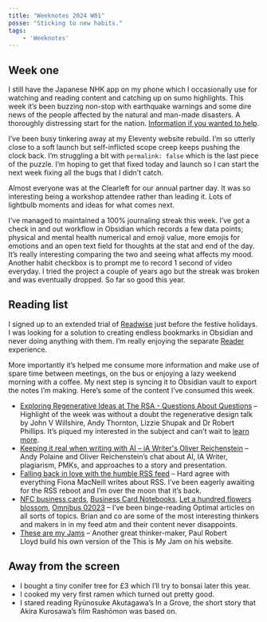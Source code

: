 ```yaml
---
title: "Weeknotes 2024 W01"
posse: "Sticking to new habits."
tags:
    - 'Weeknotes'
---
```


## Week one

I still have the Japanese NHK app on my phone which I occasionally use for watching and reading content and catching up on sumo highlights. This week it’s been buzzing non-stop with earthquake warnings and some dire news of the people affected by the natural and man-made disasters. A thoroughly distressing start for the nation. [Information if you wanted to help](https://www.tokyoweekender.com/japan-life/news-and-opinion/where-to-donate-to-help-victims-of-japans-2024-noto-peninsula-earthquake/).

I’ve been busy tinkering away at my Eleventy website rebuild. I’m so utterly close to a soft launch but self-inflicted scope creep keeps pushing the clock back. I’m struggling a bit with `permalink: false` which is the last piece of the puzzle. I’m hoping to get that fixed today and launch so I can start the next week fixing all the bugs that I didn’t catch.

Almost everyone was at the Clearleft for our annual partner day. It was so interesting being a workshop attendee rather than leading it. Lots of lightbulb moments and ideas for what comes next.

I’ve managed to maintained a 100% journaling streak this week. I’ve got a check in and out workflow in Obsidian which records a few data points; physical and mental health numerical and emoji value, more emojis for emotions and an open text field for thoughts at the stat and end of the day. It’s really interesting comparing the two and seeing what affects my mood. Another habit checkbox is to prompt me to record 1 second of video everyday. I tried the project a couple of years ago but the streak was broken and was eventually dropped. So far so good this year.

## Reading list

I signed up to an extended trial of [Readwise](readwise.io) just before the festive holidays. I was looking for a solution to creating endless bookmarks in Obsidian and never doing anything with them. I’m really enjoying the separate [Reader](https://readwise.io/read) experience.

More importantly it’s helped me consume more information and make use of spare time between meetings, on the bus or enjoying a lazy weekend morning with a coffee. My next step is syncing it to Obsidian vault to export the notes I’m making. Here’s some of the content I’ve consumed this week.

- [Exploring Regenerative Ideas at The RSA - Questions About Questions](https://www.youtube.com/watch?v=nwpocm76sXM) –  Highlight of the week was without a doubt the regenerative design talk by John V Willshire, Andy Thornton, Lizzie Shupak and Dr Robert Phillips. It’s piqued my interested in the subject and can’t wait to [learn more](https://buttondown.email/stepscollective).
- [Keeping it real when writing with AI – iA Writer's Oliver Reichenstein](https://www.youtube.com/watch?v=VSPm-AysHYs) – Andy Polaine and Oliver Reichenstein’s chat about AI, IA Writer, plagiarism, PMKs, and approaches to a story and presentation.
- [Falling back in love with the humble RSS feed](https://www.fionamacneill.co.uk/post/2023/12/humble-rss-feed/) – Hard agree with everything Fiona MacNeill writes about RSS. I’ve been eagerly awaiting for the RSS reboot and I’m over the moon that it’s back.
- [NFC business cards](https://optional.is/required/2023/09/20/nfc-business-cards/), [Business Card Notebooks](https://optional.is/required/2023/05/03/business-card-notebooks/), [Let a hundred flowers blossom](https://optional.is/required/2023/02/08/let-a-hundred-flowers-blossom/), [Omnibus 02023](https://optional.is/required/2024/01/01/omnibus-02023/) – I’ve been binge-reading Optimal articles on all sorts of topics. Brian and co are some of the most interesting thinkers and makers in in my feed atm and their content never disappoints.
- [These are my Jams](https://paulrobertlloyd.com/2024/005/a1/jams/) – Another great thinker-maker, Paul Robert Lloyd build his own version of the This is My Jam on his website.

## Away from the screen

- I bought a tiny conifer tree for £3 which I’ll try to bonsai later this year.
- I cooked my very first ramen which turned out pretty good.
- I stared reading Ryūnosuke Akutagawa’s In a Grove, the short story that Akira Kurosawa’s film Rashōmon was based on.